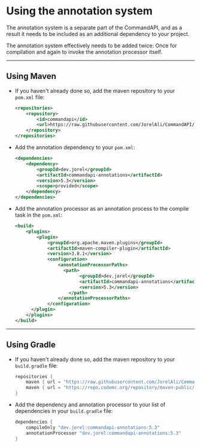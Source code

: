 # Using the annotation system

The annotation system is a separate part of the CommandAPI, and as a result it needs to be included as an additional dependency to your project. 

The annotation system effectively needs to be added twice: Once for compilation and again to invoke the annotation processor itself.

-----

## Using Maven

- If you haven't already done so, add the maven repository to your `pom.xml` file:

  ```xml
  <repositories>
      <repository>
          <id>commandapi</id>
          <url>https://raw.githubusercontent.com/JorelAli/CommandAPI/mvn-repo/</url>
      </repository>
  </repositories>
  ```

- Add the annotation dependency to your `pom.xml`:

  ```xml
  <dependencies>
      <dependency>
          <groupId>dev.jorel</groupId>
          <artifactId>commandapi-annotations</artifactId>
          <version>5.3</version>
          <scope>provided</scope>
      </dependency>
  </dependencies>
  ```

- Add the annotation processor as an annotation process to the compile task in the `pom.xml`:

  ```xml
  <build>
      <plugins>
          <plugin>
              <groupId>org.apache.maven.plugins</groupId>
              <artifactId>maven-compiler-plugin</artifactId>
              <version>3.8.1</version>
              <configuration>
                  <annotationProcessorPaths>
  					<path>
                          <groupId>dev.jorel</groupId>
                          <artifactId>commandapi-annotations</artifactId>
                          <version>5.3</version>
                      </path>
                  </annotationProcessorPaths>
              </configuration>
        </plugin>
      </plugins>
  </build>
  ```
  

-----

## Using Gradle

- If you haven't already done so, add the maven repository to your `build.gradle` file:

  ```gradle
  repositories {
      maven { url = "https://raw.githubusercontent.com/JorelAli/CommandAPI/mvn-repo/" }
      maven { url = "https://repo.codemc.org/repository/maven-public/" }
  }
  ```

- Add the dependency and annotation processor to your list of dependencies in your `build.gradle` file:

  ```gradle
  dependencies {
      compileOnly "dev.jorel:commandapi-annotations:5.3"
      annotationProcessor "dev.jorel:commandapi-annotations:5.3"
  }
  ```

  
